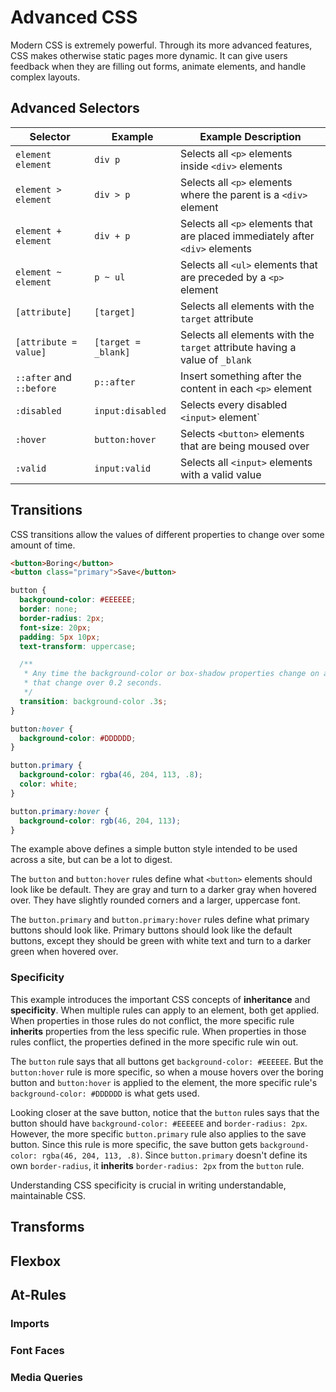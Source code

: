 # Advanced CSS

Modern CSS is extremely powerful. Through its more advanced features, CSS makes otherwise static pages more dynamic. It can give users feedback when they are filling out forms, animate elements, and handle complex layouts.

## Advanced Selectors

| Selector                 | Example             | Example Description                                                           |
| ------------------------ | ------------------- | ----------------------------------------------------------------------------- |
| `element element`        | `div p`             | Selects all `<p>` elements inside `<div>` elements                            |
| `element > element`      | `div > p`           | Selects all `<p>` elements where the parent is a `<div>` element              |
| `element + element`      | `div + p`           | Selects all `<p>` elements that are placed immediately after `<div>` elements |
| `element ~ element`      | `p ~ ul`            | Selects all `<ul>` elements that are preceded by a `<p>` element              |
| `[attribute]`            | `[target]`          | Selects all elements with the `target` attribute                              |
| `[attribute = value]`    | `[target = _blank]` | Selects all elements with the `target` attribute having a value of `_blank`   |
| `::after` and `::before` | `p::after`          | Insert something after the content in each `<p>` element                      |
| `:disabled`              | `input:disabled`    | Selects every disabled `<input>` element`                                     |
| `:hover`                 | `button:hover`      | Selects `<button>` elements that are being moused over                        |
| `:valid`                 | `input:valid`       | Selects all `<input>` elements with a valid value                             |

## Transitions

CSS transitions allow the values of different properties to change over some amount of time.

```html
<button>Boring</button>
<button class="primary">Save</button>
```

```css
button {
  background-color: #EEEEEE;
  border: none;
  border-radius: 2px;
  font-size: 20px;
  padding: 5px 10px;
  text-transform: uppercase;

  /**
   * Any time the background-color or box-shadow properties change on an element with class="button-primary", animate
   * that change over 0.2 seconds.
   */
  transition: background-color .3s;
}

button:hover {
  background-color: #DDDDDD;
}

button.primary {
  background-color: rgba(46, 204, 113, .8);
  color: white;
}

button.primary:hover {
  background-color: rgb(46, 204, 113);
}
```

The example above defines a simple button style intended to be used across a site, but can be a lot to digest.

The `button` and `button:hover` rules define what `<button>` elements should look like be default. They are gray and turn to a darker gray when hovered over. They have slightly rounded corners and a larger, uppercase font.

The `button.primary` and `button.primary:hover` rules define what primary buttons should look like. Primary buttons should look like the default buttons, except they should be green with white text and turn to a darker green when hovered over.

### Specificity

This example introduces the important CSS concepts of __inheritance__ and __specificity__. When multiple rules can apply to an element, both get applied. When properties in those rules do not conflict, the more specific rule __inherits__ properties from the less specific rule. When properties in those rules conflict, the properties defined in the more specific rule win out.

The `button` rule says that all buttons get `background-color: #EEEEEE`. But the `button:hover` rule is more specific, so when a mouse hovers over the boring button and `button:hover` is applied to the element, the more specific rule's `background-color: #DDDDDD` is what gets used. 

Looking closer at the save button, notice that the `button` rules says that the button should have `background-color: #EEEEEE` and `border-radius: 2px`. However, the more specific `button.primary` rule also applies to the save button. Since this rule is more specific, the save button gets `background-color: rgba(46, 204, 113, .8)`. Since `button.primary` doesn't define its own `border-radius`, it __inherits__ `border-radius: 2px` from the `button` rule.

Understanding CSS specificity is crucial in writing understandable, maintainable CSS.

## Transforms

## Flexbox

## At-Rules

### Imports

### Font Faces

### Media Queries
